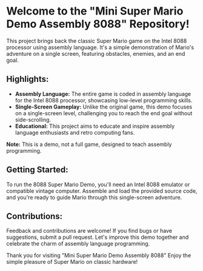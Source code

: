 # Welcome to the "Mini Super Mario Demo Assembly 8088" Repository!

This project brings back the classic Super Mario game on the Intel 8088 processor using assembly language. It's a simple demonstration of Mario's adventure on a single screen, featuring obstacles, enemies, and an end goal.

## Highlights:

- **Assembly Language:** The entire game is coded in assembly language for the Intel 8088 processor, showcasing low-level programming skills.
- **Single-Screen Gameplay:** Unlike the original game, this demo focuses on a single-screen level, challenging you to reach the end goal without side-scrolling.
- **Educational:** This project aims to educate and inspire assembly language enthusiasts and retro computing fans.

**Note:** This is a demo, not a full game, designed to teach assembly programming.

## Getting Started:

To run the 8088 Super Mario Demo, you'll need an Intel 8088 emulator or compatible vintage computer. Assemble and load the provided source code, and you're ready to guide Mario through this single-screen adventure.

## Contributions:

Feedback and contributions are welcome! If you find bugs or have suggestions, submit a pull request. Let's improve this demo together and celebrate the charm of assembly language programming.

Thank you for visiting "Mini Super Mario Demo Assembly 8088" Enjoy the simple pleasure of Super Mario on classic hardware!
